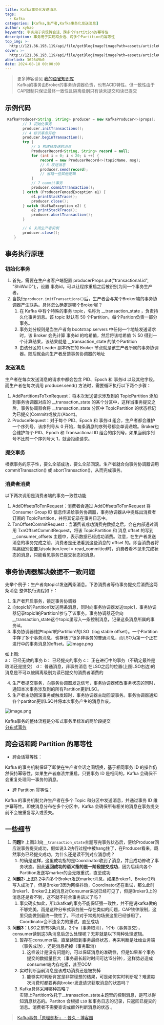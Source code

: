 ```yaml
---
title: Kafka事务化发送消息
tags:
  - Kafka
categories: [Kafka,生产者,Kafka事务化发送消息]
author: xyhao
keywords: 事务用于实现跨会话、跨多个Partition的幂等性
description: 事务用于实现跨会话、跨多个Partition的幂等性
top_img: >-
  http://121.36.193.119/api/file/getBlogImage?imagePath=assets/articleCover/Kafka.png
cover: >-
  http://121.36.193.119/api/file/getBlogImage?imagePath=assets/articleCover/Kafka.png
abbrlink: 362649b0
date: 2024-08-18 00:00:00
---
```



> 更多博客请见 [我的语雀知识库](https://www.yuque.com/u41117719/xd1qgc)  
> Kafka的事务由Broker的事务协调器负责，也有ACID特性。但一致性由于CAP限制只保证最终一致性且隔离级别只有读未提交和读已提交


## 示例代码
```java
 KafkaProducer<String, String> producer = new KafkaProducer<>(props);
        // 3 初始化事务
        producer.initTransactions();
        // 4 标识事务开始
        producer.beginTransaction();
        try {
            // 5 构建待发送的消息
            ProducerRecord<String, String> record = null;
            for (int i = 0; i < 20; i ++) {
                record = new ProducerRecord<>(topicName, msg);
                // 6 发送消息
                producer.send(record);
                // 省略一些其他逻辑
            }
            // 7 commit事务
            producer.commitTransaction();
        } catch (ProducerFencedException e1) {
            e1.printStackTrace();
            producer.close();
        } catch (KafkaException e2) {
            e2.printStackTrace();
            producer.abortTransaction();
        }

        // 8 关闭生产者实例
        producer.close();
    }
```

## 事务执行原理
### 初始化事务

1. 首先，需要在生产者客户端配置 producerProps.put("transactional.id", "ShiWuID");，设置 事务id，可以让程序重启之后被识别为同一个事务生产者。
2. 当执行`producer.initTransactions()`后，生产者会与某个Broker端的事务协调器产生联系。具体怎么确定是哪个Broker呢？
   1. 在 Kafka 中有个特殊的事务 topic，名称为 __transaction_state ，负责持久化事务消息。该 topic 默认有 50 个Partition，每个Parition负责一部分事务。
   2. 事务划分规则是当生产者向 bootstrap.servers 中任何一个地址发送请求时，该 Broker 会先计算 事务id 的哈希值，然后将该哈希值 % 50 得到一个计算结果，该结果就是 __transaction_state 的某个Partition
   3. 由该分区的 Leader 副本所在的 Broker 节点就是该生产者所属的事务协调器。随后就会向生产者反馈事务协调器的地址

### 发送消息
生产者在每次发送消息的请求中都会包含 PID、Epoch 和 事务id 以及其他字段。而生产者在每次调用 producer.send() 方法时，需要循环执行以下两个步骤：

1. AddPartitionsToTxnRequest：将本次发送请求涉及到的 TopicPartition 添加到事务协调器对应的 __transaction_state 的某个分区中，这样当事务提交之后，事务协调器会将 __transaction_state 分区中 TopicPartition 的状态标记为已提交(Commit)或放弃(Abort)。
2. ProduceRequest：对于每个 PID、Epoch 和 事务id 组合，生产者都会维护一个序列号，该序列号从 0 开始，每条消息的序列号都会单调递增。Broker也会维护每个 PID、Epoch 和 Transactional ID 组合的序列号，如果当前序列号不比前一个序列号大 1，就会拒绝请求。

### 提交事务
根据事务的原子性，要么全部成功，要么全部回滚。生产者就会向事务协调器调用 commitTransaction() 或 abortTransaction()，从而完成事务。

### 消费者消费
以下两次调用是消费者端的事务一致性功能

1. AddOffsetsToTxnRequest：消费者会通过 AddOffsetsToTxnRequest 将 Consumer Group ID 信息传递给事务协调器，事务协调器从中提炼出消费者订阅的 TopicPartition，并将其记录在事务日志中。
2. TxnOffsetCommitRequest：当消费者成功消费完数据之后，会在内部通过调用 TxnOffsetCommitRequest，将该 TopicPartition 和 消息 offset 的写到 __consumer_offsets 主题中，表示数据已经成功消费。注意，在生产者发送消息的事务完成之前，消费者是无法看到这些消息的 offset 的。即当消费者将隔离级别设置为isolation.level = read_committed时，消费者看不见未完成状态的消息，只能看见事务已提交状态的消息。

## 事务协调器解决数据不一致问题
先举个例子：生产者向topic1发送两条消息。下游消费者等待事务提交后消费这两条消息
整体执行流程如下：

1. 生产者开启事务，锁定事务协调器
2. 向topic1的Partition1发送两条消息，同时向事务协调器发送topic1，事务协调器记录topic1的Partition1参与了该事务。事务协调器还会向__transaction_state这个topic里写入一条控制消息，记录这条消息所属的事务id。
3. 事务协调器维护topic1的Partition1的LSO（log stable offset）。一个Partition中存了多个事务消息，也存储了很多非事务的普通消息，而LSO为第一个正在进行中的事务消息的offset。![image.png](http://121.36.193.119/api/file/getBlogImage?imagePath=assets/articleSource/2024-08-18-Kafka/img_1.png)

如上图:  
a： 已经无效的事务
b： 已经提交的事务
c： 正在进行中的事务（不确定最终是取消还是提交）
d： 普通消息，非事务消息
在LSO之后的位置(上图LSO右边)的消息是不可以被隔离级别为读已提交的消费者消费的

4. 生产者提交事务，向事务协调器发送信号，事务协调器修改事务状态的同时，通知本次事务涉及到的所有Partition更新LSO。
5. 生产者主动回滚事务或触发超时，事务协调器主动回滚事务。事务协调器通知各个partiton更新LSO并将本次事务产生的消息作废。

![image.png](http://121.36.193.119/api/file/getBlogImage?imagePath=assets/articleSource/2024-08-18-Kafka/img.png)

Kafka事务的整体流程是分布式事务里标准的两阶段提交  
[分布式事务](https://www.yuque.com/u41117719/xd1qgc/rs1c36guisudkgm8)

## 跨会话和跨 Partition 的幂等性
- 跨会话幂等性：

Kafka 的事务机制保证了即使在生产者会话之间切换，基于相同事务 ID 的操作仍然保持幂等性。如果生产者崩溃并重启，只要事务 ID 是相同的，Kafka 会确保不会重复处理同一事务的消息。
- 跨 Partition 幂等性：

Kafka 的事务机制允许生产者在多个 Topic 和分区中发送消息，并通过事务 ID 维护幂等性。即使消息分布在多个分区中，Kafka 会确保所有相关的消息在事务提交前不会被重复写入或丢失。

## 一些细节

1. **问题1:** 上图3.1向`__transaction_state`主题写完事务状态后，便给Producer回应说事务提交成功，假如说3.2执行过程中被hang住了，在Producer看来，既然事务已经提交成功，为什么还是读不到对应消息呢？
   1. 的确是这样，这里成功指的是Coordinator收到了消息，并且成功修改了事务状态。因此**返回成功的语义指的是一阶段提交成功**，因为后续向各个Partition发送写marker的会无限重试，直至成功
2. **问题2:** 上图3.2中向多个Broker发送marker消息，如果Broker1、Broker2均写入成功了，但是Broker3因为网络抖动，Coordinator还在重试，那么此时Broker1、Broker2上的消息对Consumer来说已经可见了，但是Broker3上的消息还是看不到，这不就不符合事务语义了吗？
   1. 事实确实如此，所以kafka的事务不能保证强一致性，并不是说kafka做的不够完美，而是这种分布式事务统一存在类似的问题，CAP铁律限制，这里只能做到最终一致性了。不过对于常规的场景这里已经够用了，Coordinator会不遗余力的重试，直至成功
3. **问题3**：LSO之前有3条消息，2个a（事务取消），1个b（事务提交），consumer读到这3条消息后怎么处理呢？无非就是以下两种处理逻辑。
   1. 暂存在consumer端，直至读取到事务最终状态，再来判断是吐给业务端（事务成功），还是消息扔掉（事务取消）
      1. 这样设计是没有问题的，可以保证消息的准确性，但是如果某个事务提交的数据量巨大（事务最长超时时间可达15分钟），这样势必造成consumer端内存吃紧，甚至OOM
   2. 实时判断当前消息是该成功消费还是被扔掉
      1. 能够实时判断肯定是非常理想的结果，可是如何实时判断呢？难道每次消费时都要再向broker发送请求获取消息的状态吗？
   3. Kafka具体采用哪种策略？<br>实际上Partition依托于__transaction_state主题里的控制消息，是可以得知消息状态的。Partiton 会根据 `LSO` 和事务日志的记录，只返回已提交的消息。消费者不需要查询或额外判断消息的状态 。



> [Kafka事务「原理剖析」 - 昔久 - 博客园](https://www.cnblogs.com/xijiu/p/16917741.html)















